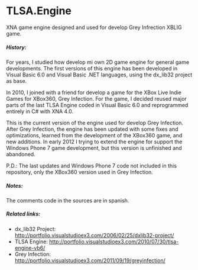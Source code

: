 # TLSA.Engine
XNA game engine designed and used for develop Grey Infrection XBLIG game.

##### History:
For years, I studied how develop mi own 2D game engine for general game developments. The first versions of this engine has been developed in Visual Basic 6.0 and Visual Basic .NET languages, using the dx_lib32 project as base.

In 2010, I joined with a friend for develop a game for the XBox Live Indie Games for XBox360, Grey Infection. For the game, I decided reused major parts of the last TLSA Engine coded in Visual Basic 6.0 and reprogrammed entirely in C# with XNA 4.0.

This is the current version of the engine used for develop Grey Infection. After Grey Infection, the engine has been updated with some fixes and optimizations, learned from the development of the XBox360 game, and new additions. In early 2012 I trying to extend the engine for support the Windows Phone 7 game development, but this version is unfinished and abandoned. 

P.D.: The last updates and Windows Phone 7 code not included in this repository, only the XBox360 version used in Grey Infection.

##### Notes:
The comments code in the sources are in spanish.

##### Related links:
* dx_lib32 Project: http://portfolio.visualstudioex3.com/2006/02/25/dxlib32-project/
* TLSA Engine: http://portfolio.visualstudioex3.com/2010/07/30/tlsa-engine-vb6/
* Grey Infection: http://portfolio.visualstudioex3.com/2011/09/19/greyinfection/
